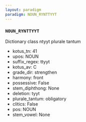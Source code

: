 ```yaml
---
layout: paradigm
paradigm: NOUN_RYNTTYYT
---
```

### ` NOUN_RYNTTYYT `

Dictionary class ntyyt plurale tantum
* kotus_tn: 41
* upos: NOUN
* suffix_regex: ttyyt
* kotus_av: C
* grade_dir: strengthen
* harmony: front
* possessive: False
* stem_diphthong: None
* deletion: tyyt
* plurale_tantum: obligatory
* clitics: False
* pos: NOUN
* stem_vowel: None
